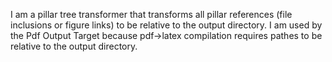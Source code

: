 I am a pillar tree transformer that transforms all pillar references (file inclusions or figure links) to be relative to the output directory. I am used by the Pdf Output Target because pdf->latex compilation requires pathes to be relative to the output directory.